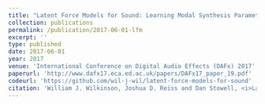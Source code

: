 ```yaml
---
title: "Latent Force Models for Sound: Learning Modal Synthesis Parameters and Excitation Functions from Audio Recordings"
collection: publications
permalink: /publication/2017-06-01-lfm
excerpt: ''
type: published
date: 2017-06-01
year: 2017
venue: 'International Conference on Digital Audio Effects (DAFx) 2017'
paperurl: 'http://www.dafx17.eca.ed.ac.uk/papers/DAFx17_paper_19.pdf'
codeurl: 'https://github.com/wil-j-wil/latent-force-models-for-sound'
citation: 'William J. Wilkinson, Joshua D. Reiss and Dan Stowell, <i>Latent Force Models for Sound: Learning Modal Synthesis Parameters and Excitation Functions from Audio Recordings</i>, in the International Conference on Digital Audio Effects (DAFx) 2017.'
---
```

